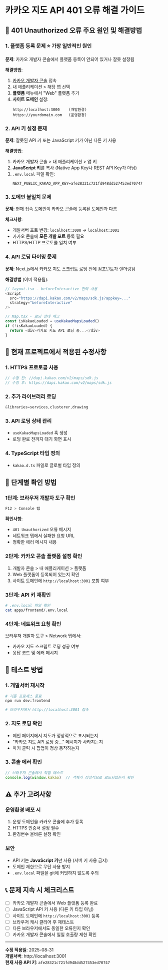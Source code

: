 # 카카오 지도 API 401 오류 해결 가이드

## 🚨 401 Unauthorized 오류 주요 원인 및 해결방법

### 1. **플랫폼 등록 문제** ⭐ 가장 일반적인 원인
**문제**: 카카오 개발자 콘솔에서 플랫폼 등록이 안되어 있거나 잘못 설정됨

**해결방법**:
1. [카카오 개발자 콘솔](https://developers.kakao.com/) 접속
2. 내 애플리케이션 > 해당 앱 선택
3. **플랫폼** 메뉴에서 "Web" 플랫폼 추가
4. **사이트 도메인** 설정:
   ```
   http://localhost:3000    (개발환경)
   https://yourdomain.com   (운영환경)
   ```

### 2. **API 키 설정 문제**
**문제**: 잘못된 API 키 또는 JavaScript 키가 아닌 다른 키 사용

**해결방법**:
1. 카카오 개발자 콘솔 > 내 애플리케이션 > 앱 키
2. **JavaScript 키**를 복사 (Native App Key나 REST API Key가 아님)
3. `.env.local` 파일 확인:
   ```env
   NEXT_PUBLIC_KAKAO_APP_KEY=afe28321c721fd948dd527453ed70747
   ```

### 3. **도메인 불일치 문제**
**문제**: 현재 접속 도메인이 카카오 콘솔에 등록된 도메인과 다름

**체크사항**:
- 개발서버 포트 변경: `localhost:3000` → `localhost:3001`
- 카카오 콘솔에 **모든 개발 포트** 등록 필요
- HTTPS/HTTP 프로토콜 일치 여부

### 4. **API 로딩 타이밍 문제**
**문제**: Next.js에서 카카오 지도 스크립트 로딩 전에 컴포넌트가 렌더링됨

**해결방법** (이미 적용됨):
```typescript
// layout.tsx - beforeInteractive 전략 사용
<Script
  src="https://dapi.kakao.com/v2/maps/sdk.js?appkey=..."
  strategy="beforeInteractive"
/>

// Map.tsx - 로딩 상태 체크
const isKakaoLoaded = useKakaoMapsLoaded()
if (!isKakaoLoaded) {
  return <div>카카오 지도 API 로딩 중...</div>
}
```

## 🔧 현재 프로젝트에서 적용된 수정사항

### 1. HTTPS 프로토콜 사용
```javascript
// 수정 전: //dapi.kakao.com/v2/maps/sdk.js
// 수정 후: https://dapi.kakao.com/v2/maps/sdk.js
```

### 2. 추가 라이브러리 로딩
```javascript
&libraries=services,clusterer,drawing
```

### 3. API 로딩 상태 관리
- `useKakaoMapsLoaded` 훅 생성
- 로딩 완료 전까지 대기 화면 표시

### 4. TypeScript 타입 정의
- `kakao.d.ts` 파일로 글로벌 타입 정의

## 🎯 단계별 확인 방법

### 1단계: 브라우저 개발자 도구 확인
```bash
F12 > Console 탭
```
**확인사항**:
- `401 Unauthorized` 오류 메시지
- 네트워크 탭에서 실패한 요청 URL
- 정확한 에러 메시지 내용

### 2단계: 카카오 콘솔 플랫폼 설정 확인
1. 개발자 콘솔 > 내 애플리케이션 > 플랫폼
2. Web 플랫폼이 등록되어 있는지 확인
3. 사이트 도메인에 `http://localhost:3001` 포함 여부

### 3단계: API 키 재확인
```bash
# .env.local 파일 확인
cat apps/frontend/.env.local
```

### 4단계: 네트워크 요청 확인
브라우저 개발자 도구 > Network 탭에서:
- 카카오 지도 스크립트 로딩 성공 여부
- 응답 코드 및 에러 메시지

## 🚀 테스트 방법

### 1. 개발서버 재시작
```bash
# 기존 프로세스 종료
npm run dev:frontend

# 브라우저에서 http://localhost:3001 접속
```

### 2. 지도 로딩 확인
- 메인 페이지에서 지도가 정상적으로 표시되는지
- "카카오 지도 API 로딩 중..." 메시지가 사라지는지
- 마커 클릭 시 팝업이 정상 동작하는지

### 3. 콘솔 에러 확인
```javascript
// 브라우저 콘솔에서 직접 테스트
console.log(window.kakao)  // 객체가 정상적으로 로드되었는지 확인
```

## ⚠️ 추가 고려사항

### 운영환경 배포 시
1. 운영 도메인을 카카오 콘솔에 추가 등록
2. HTTPS 인증서 설정 필수
3. 환경변수 올바른 설정 확인

### 보안
- API 키는 **JavaScript 키**만 사용 (서버 키 사용 금지)
- 도메인 제한으로 무단 사용 방지
- `.env.local` 파일을 git에 커밋하지 않도록 주의

## 📞 문제 지속 시 체크리스트

- [ ] 카카오 개발자 콘솔에서 Web 플랫폼 등록 완료
- [ ] JavaScript API 키 사용 (다른 키 타입 아님)
- [ ] 사이트 도메인에 `http://localhost:3001` 등록
- [ ] 브라우저 캐시 클리어 후 재테스트
- [ ] 다른 브라우저에서도 동일한 오류인지 확인
- [ ] 카카오 개발자 콘솔에서 일일 호출량 제한 확인

---

**수정 적용일**: 2025-08-31  
**개발서버**: http://localhost:3001  
**현재 사용 API 키**: `afe28321c721fd948dd527453ed70747`